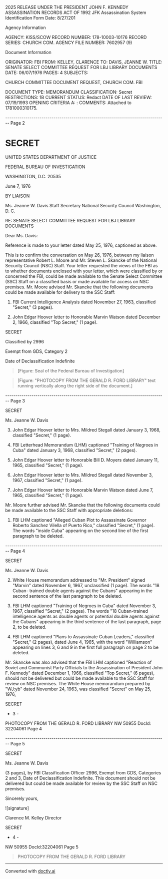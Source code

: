 2025 RELEASE UNDER THE PRESIDENT JOHN F. KENNEDY ASSASSINATION RECORDS ACT OF 1992
JFK Assassination System
Identification Form
Date: 8/27/201

Agency Information

AGENCY: KISS/SCOW
RECORD NUMBER: 178-10003-10176
RECORD SERIES: CHURCH COM.
AGENCY FILE NUMBER: 7602957 (9)

Document Information

ORIGINATOR: FBI
FROM: KELLEY, CLARENCE
TO: DAVIS, JEANNE W.
TITLE: SENATE SELECT COMMITTEE REQUEST FOR LBJ LIBRARY DOCUMENTS
DATE: 06/07/1976
PAGES: 4
SUBJECTS:

CHURCH COMMITTEE
DOCUMENT REQUEST, CHURCH COM.
FBI

DOCUMENT TYPE: MEMORANDUM
CLASSIFICATION: Secret
RESTRICTIONS: 1B
CURRENT STATUS: Redact
DATE OF LAST REVIEW: 07/19/1993
OPENING CRITERIA A: :
COMMENTS: Attached to 1781000310175.


-------------------------------------------------------------------------------- Page 2

# SECRET

UNITED STATES DEPARTMENT OF JUSTICE

FEDERAL BUREAU OF INVESTIGATION

WASHINGTON, D.C. 20535

June 7, 1976

BY LIAISON

Ms. Jeanne W. Davis
Staff Secretary
National Security Council
Washington, D. C.

RE: SENATE SELECT COMMITTEE REQUEST
FOR LBJ LIBRARY DOCUMENTS

Dear Ms. Davis:

Reference is made to your letter dated May 25, 1976, captioned as above.

This is to confirm the conversation on May 26, 1976, between my liaison representative Robert L. Moore and Mr. Steven L. Skancke of the National Security Council (NSC) Staff. Your letter requested the views of the FBI as to whether documents enclosed with your letter, which were classified by or concerned the FBI, could be made available to the Senate Select Committee (SSC) Staff on a classified basis or made available for access on NSC premises. Mr. Moore advised Mr. Skancke that the following documents could be made available for delivery to the SSC Staff:

1.  FBI Current Intelligence Analysis dated November 27, 1963, classified "Secret," (3 pages).

2.  John Edgar Hoover letter to Honorable Marvin Watson dated December 2, 1966, classified "Top Secret," (1 page).

SECRET

Classified by 2996

Exempt from GDS, Category 2

Date of Declassification Indefinite

> [Figure: Seal of the Federal Bureau of Investigation]

> [Figure: "PHOTOCOPY FROM THE GERALD R. FORD LIBRARY" text running vertically along the right side of the document.]


-------------------------------------------------------------------------------- Page 3

SECRET

Ms. Jeanne W. Davis

3. John Edgar Hoover letter to
   Mrs. Mildred Stegall dated
   January 3, 1968, classified
   "Secret," (1 page).

4. FBI Letterhead Memorandum (LHM)
   captioned "Training of Negroes
   in Cuba" dated January 3, 1968,
   classified "Secret," (2 pages).

5. John Edgar Hoover letter to
   Honorable Bill D. Moyers dated
   January 11, 1965, classified
   "Secret," (1 page).

6. John Edgar Hoover letter to
   Mrs. Mildred Stegall dated
   November 3, 1967, classified
   "Secret," (1 page).

7. John Edgar Hoover letter to
   Honorable Marvin Watson dated
   June 7, 1965, classified
   "Secret," (1 page).

Mr. Moore further advised Mr. Skancke that the
following documents could be made available to the SSC
Staff with appropriate deletions:

1. FBI LHM captioned "Alleged Cuban
   Plot to Assassinate Governor
   Roberto Sanchez Vilella of
   Puerto Rico," classified "Secret,"
   (1 page). The words "inside
   Cuba" appearing on the second
   line of the first paragraph to
   be deleted.


-------------------------------------------------------------------------------- Page 4

SECRET

Ms. Jeanne W. Davis

2. White House memorandum addressed to "Mr. President" signed "Marvin" dated November 6, 1967, unclassified (1 page). The words "18 Cuban- trained double agents against the Cubans" appearing in the second sentence of the last paragraph to be deleted.

3. FBI LHM captioned "Training of Negroes in Cuba" dated November 3, 1967, classified "Secret," (2 pages). The words "18 Cuban-trained intelligence agents as double agents or potential double agents against the Cubans" appearing in the third sentence of the last paragraph, page 2, to be deleted.

4. FBI LHM captioned "Plans to Assassinate Cuban Leaders," classified "Secret," (2 pages), dated June 4, 1965, with the word "Williamson" appearing on lines 3, 6 and 9 in the first full paragraph on page 2 to be deleted.

Mr. Skancke was also advised that the FBI LHM captioned "Reaction of Soviet and Communist Party Officials to the Assassination of President John F. Kennedy" dated December 1, 1966, classified "Top Secret," (6 pages), should not be delivered but could be made available to the SSC Staff for review on NSC premises. The White House memorandum prepared by "WJ:yb" dated November 24, 1963, was classified "Secret" on May 25, 1976,

SECRET

- 3 -

PHOTOCOPY FROM THE GERALD R. FORD LIBRARY
NW 50955 DocId: 32204061 Page 4


-------------------------------------------------------------------------------- Page 5

SECRET

Ms. Jeanne W. Davis

(3 pages), by FBI Classification Officer 2996, Exempt from
GDS, Categories 2 and 3, Date of Declassification Indefinite.
This document should not be delivered but could be made
available for review by the SSC Staff on NSC premises.

Sincerely yours,

![signature]

Clarence M. Kelley
Director

SECRET

- 4 -

NW 50955 DocId:32204061 Page 5

> PHOTOCOPY FROM THE GERALD R. FORD LIBRARY


---
Converted with [doctly.ai](https://doctly.ai)